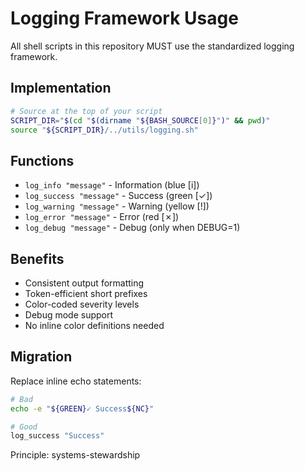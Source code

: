 # Logging Framework Usage

All shell scripts in this repository MUST use the standardized logging framework.

## Implementation

```bash
# Source at the top of your script
SCRIPT_DIR="$(cd "$(dirname "${BASH_SOURCE[0]}")" && pwd)"
source "${SCRIPT_DIR}/../utils/logging.sh"
```

## Functions

- `log_info "message"` - Information (blue [i])
- `log_success "message"` - Success (green [✓])
- `log_warning "message"` - Warning (yellow [!])
- `log_error "message"` - Error (red [✗])
- `log_debug "message"` - Debug (only when DEBUG=1)

## Benefits

- Consistent output formatting
- Token-efficient short prefixes
- Color-coded severity levels
- Debug mode support
- No inline color definitions needed

## Migration

Replace inline echo statements:
```bash
# Bad
echo -e "${GREEN}✓ Success${NC}"

# Good
log_success "Success"
```

Principle: systems-stewardship